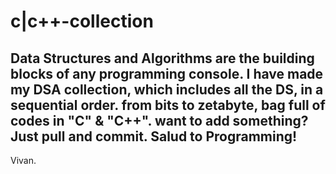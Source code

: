 # c|c++-collection
Data Structures and Algorithms are the building blocks of any programming console.
I have made my DSA collection, which includes all the DS, in a sequential order.
from bits to zetabyte, bag full of codes in "C" & "C++".
want to add something? Just pull and commit.
Salud to Programming!
---
Vivan.

